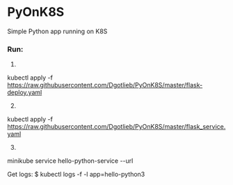 # PyOnK8S
Simple Python app running on K8S

### Run:
1. 
kubectl apply -f https://raw.githubusercontent.com/Dgotlieb/PyOnK8S/master/flask-deploy.yaml

2.
kubectl apply -f https://raw.githubusercontent.com/Dgotlieb/PyOnK8S/master/flask_service.yaml

3. 
minikube service hello-python-service --url  

Get logs:
$ kubectl logs -f -l app=hello-python3
